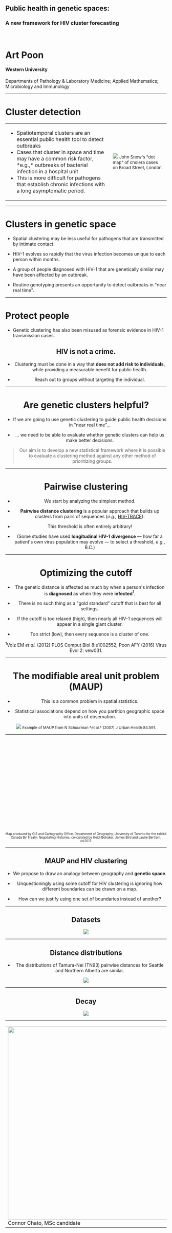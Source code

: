 
## Public health in genetic spaces:
### A new framework for HIV cluster forecasting
<br/>

# Art Poon
#### Western University

Departments of Pathology & Laboratory Medicine; Applied Mathematics; Microbiology and Immunology

---

# Cluster detection

<table>
<tr><td>
  <ul>
  <li>Spatiotemporal clusters are an essential public health tool to detect outbreaks</li>

  <li>Cases that cluster in space and time may have a common risk factor, *e.g.,* outbreaks of bacterial infection in a hospital unit</li>

  <li>This is more difficult for pathogens that establish chronic infections with a long asymptomatic period.</li>
  </ul>
</td>
<td width="35%">
  <img src="/img/broad-street.jpg"/>
  <small>
  John Snow's "dot map" of cholera cases on Broad Street, London.
  </small>
</td></tr>
</table>

---

# Clusters in genetic space

* Spatial clustering may be less useful for pathogens that are transmitted by intimate contact.

* HIV-1 evolves so rapidly that the virus infection becomes unique to each person within months.

* A group of people diagnosed with HIV-1 that are genetically similar may have been affected by an outbreak.

* Routine genotyping presents an opportunity to detect outbreaks in "near real time".

---

# Protect people

* Genetic clustering has also been misused as forensic evidence in HIV-1 transmission cases.

<center><h2>HIV is not a crime.</h2><center> 

* Clustering must be done in a way that **does not add risk to individuals**, while providing a measurable benefit for public health.

* Reach out to groups without targeting the individual.

---

# Are genetic clusters helpful?

* If we are going to use genetic clustering to guide public health decisions in "near real time"...

* ... we need to be able to evaluate whether genetic clusters can help us make better decisions.

> Our aim is to develop a new statistical framework where it is possible to evaluate a clustering method against any other method of prioritizing groups.

---

# Pairwise clustering

* We start by analyzing the simplest method.

* **Pairwise distance clustering** is a popular approach that builds up clusters from pairs of sequences (*e.g.,* [HIV-TRACE](https://github.com/veg/hivtrace)).

* This threshold is often entirely arbitrary!

* (Some studies have used **longitudinal HIV-1 divergence** &mdash; how far a patient's own virus population may evolve &mdash; to select a threshold, *e.g.*, B.C.)

---

# Optimizing the cutoff

* The genetic distance is affected as much by when a person's infection is **diagnosed** as when they were **infected**$^1$.

* There is no such thing as a "gold standard" cutoff that is best for all settings.

* If the cutoff is too relaxed (high), then nearly all HIV-1 sequences will appear in a single giant cluster.

* Too strict (low), then every sequence is a cluster of one.


$^1$Volz EM *et al.* (2012) PLOS Comput Biol 8:e1002552; Poon AFY (2016) Virus Evol 2: vew031.


---

# The modifiable areal unit problem (MAUP)

* This is a common problem in spatial statistics.

* Statistical associations depend on how you partition geographic space into units of observation.

<img src="/img/maup/maup-vancouver.png"/>
<small>
Example of MAUP from N Schuurman *et al.* (2007) J Urban Health 84:591.
</small>

---

<section data-background="/img/maup/treaties-map-small.png" data-background-size="contain" />
<!-- this is really ugly but I'm in a hurry -->
<br/><br/><br/><br/><br/><br/><br/><br/><br/><br/><br/><br/><br/><br/><br/><br/><br/>
<small>
<small>
Map produced by GIS and Cartography Office, Department of Geography, University of Toronto for the exhibit Canada By Treaty: Negotiating Histories, co-curated by  Heidi Bohaker, James Bird and Laurie Bertram. (c)2017.
</small>
</small>

---

# MAUP and HIV clustering

* We propose to draw an analogy between geography and **genetic space**.

* Unquestioningly using some cutoff for HIV clustering is ignoring how different boundaries can be drawn on a map.

* How can we justify using one set of boundaries instead of another?



---

# Datasets

<img src="/img/maup/sample-dates.svg"/>

---

# Distance distributions

* The distributions of Tamura-Nei (TN93) pairwise distances for Seattle and Northern Alberta are similar.

<img src="/img/maup/distances.svg"/>

---

# Decay 

<img src="/img/maup/decay.svg"/>

---

<table>
<tr><td>
<img src="/img/connor.jpg" width="600px"/>
Connor Chato, MSc candidate
</td></tr>
</table>




